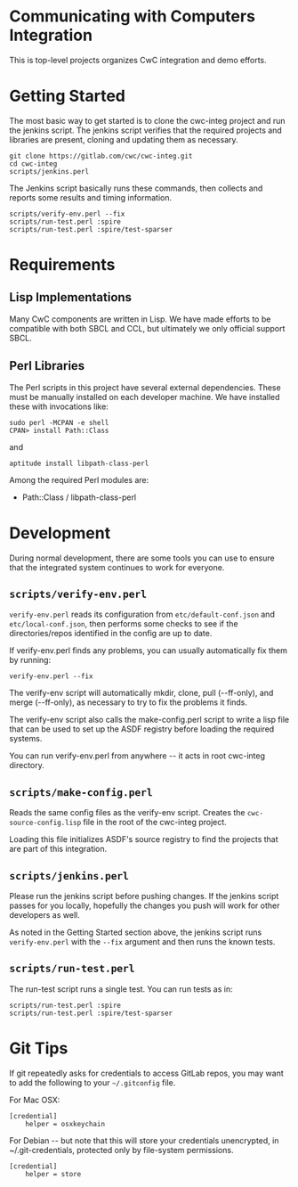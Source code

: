 # Communicating with Computers Integration
This is top-level projects organizes CwC integration and demo efforts.

# Getting Started
The most basic way to get started is to clone the cwc-integ project
and run the jenkins script. The jenkins script verifies that the
required projects and libraries are present, cloning and updating them
as necessary.
```
git clone https://gitlab.com/cwc/cwc-integ.git
cd cwc-integ
scripts/jenkins.perl
```

The Jenkins script basically runs these commands, then collects and
reports some results and timing information.
```
scripts/verify-env.perl --fix
scripts/run-test.perl :spire
scripts/run-test.perl :spire/test-sparser
```

# Requirements

## Lisp Implementations
Many CwC components are written in Lisp. We have made efforts to be
compatible with both SBCL and CCL, but ultimately we only official
support SBCL.

## Perl Libraries
The Perl scripts in this project have several external
dependencies. These must be manually installed on each developer
machine. We have installed these with invocations like:

```
sudo perl -MCPAN -e shell
CPAN> install Path::Class
```

and

```
aptitude install libpath-class-perl
```

Among the required Perl modules are:
- Path::Class / libpath-class-perl

# Development
During normal development, there are some tools you can use to ensure
that the integrated system continues to work for everyone.

## ```scripts/verify-env.perl```
```verify-env.perl``` reads its configuration from
```etc/default-conf.json``` and ```etc/local-conf.json```, then
performs some checks to see if the directories/repos identified in the
config are up to date.

If verify-env.perl finds any problems, you can usually automatically
fix them by running:
```
verify-env.perl --fix
```

The verify-env script will automatically mkdir, clone, pull
(--ff-only), and merge (--ff-only), as necessary to try to fix the
problems it finds.

The verify-env script also calls the make-config.perl script to write
a lisp file that can be used to set up the ASDF registry before
loading the required systems.

You can run verify-env.perl from anywhere -- it acts in root cwc-integ
directory.

## ```scripts/make-config.perl```
Reads the same config files as the verify-env script. Creates the
```cwc-source-config.lisp``` file in the root of the cwc-integ
project.

Loading this file initializes ASDF's source registry to find the
projects that are part of this integration.

## ```scripts/jenkins.perl```
Please run the jenkins script before pushing changes. If the jenkins
script passes for you locally, hopefully the changes you push will
work for other developers as well.

As noted in the Getting Started section above, the jenkins script runs
```verify-env.perl``` with the ```--fix``` argument and then runs the
known tests.

## ```scripts/run-test.perl```
The run-test script runs a single test. You can run tests as in:
```
scripts/run-test.perl :spire
scripts/run-test.perl :spire/test-sparser
```

# Git Tips
If git repeatedly asks for credentials to access GitLab repos, you may
want to add the following to your ```~/.gitconfig``` file.

For Mac OSX:
```
[credential]
    helper = osxkeychain
```

For Debian -- but note that this will store your credentials
unencrypted, in ~/.git-credentials, protected only by file-system
permissions.
```
[credential]
    helper = store
```

